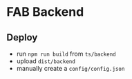 # FAB Backend

## Deploy

* run `npm run build` from `ts/backend`
* upload `dist/backend`
* manually create a `config/config.json`